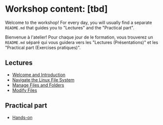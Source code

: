 # Workshop content: [tbd]

Welcome to the workshop! For every day, you will usually find a separate `README.md` that guides you to "Lectures" and the "Practical part".

Bienvenue à l'atelier! Pour chaque jour de le formation, vous trouverez un `README.md` séparé qui vous guidera vers les "Lectures (Présentations)" et les "Practical part (Exercises pratiques)".

## Lectures

* [Welcome and Introduction](https://docs.google.com/presentation/d/170aDomUF7LulVB6wrhOoPuEdNZehFRBLPD3Aq279I_E/edit?usp=sharing)
* [Navigate the Linux File System](https://docs.google.com/presentation/d/1MIFZxxFirjuA6Sc5nKqkHNRAAuT6nZ8f0Fvh-JUq9MQ/edit?usp=sharing)
* [Manage Files and Folders](https://docs.google.com/presentation/d/1VGPPitZlBXTdgcfmtK-K4u96LDU30j63ho1snC35hLo/edit?usp=sharing)
* [Modify Files](https://docs.google.com/presentation/d/1CUGynLtsSQjNVzazdCt5ETSBLtjiC9MlaLvpCud1W_w/edit?usp=sharing)


## Practical part 

* [Hands-on]()